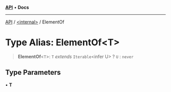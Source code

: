 [**API**](../../README.md) • **Docs**

***

[API](../../README.md) / [\<internal\>](../README.md) / ElementOf

# Type Alias: ElementOf\<T\>

> **ElementOf**\<`T`\>: `T` *extends* `Iterable`\<infer U\> ? `U` : `never`

## Type Parameters

• **T**
